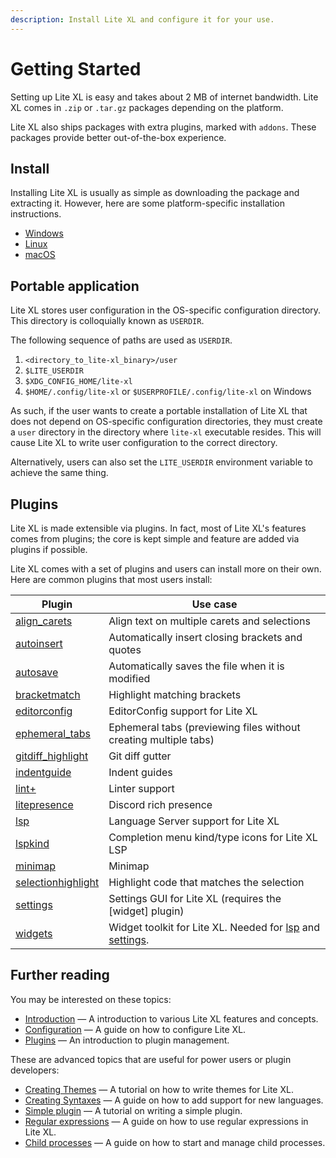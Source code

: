```yaml
---
description: Install Lite XL and configure it for your use.
---
```


# Getting Started

Setting up Lite XL is easy and takes about 2 MB of internet bandwidth.
Lite XL comes in `.zip` or `.tar.gz` packages depending on the platform.

Lite XL also ships packages with extra plugins, marked with `addons`.
These packages provide better out-of-the-box experience.

## Install

Installing Lite XL is usually as simple as downloading the package and extracting it.
However, here are some platform-specific installation instructions.

- [Windows]
- [Linux]
- [macOS]

## Portable application

Lite XL stores user configuration in the OS-specific configuration directory.
This directory is colloquially known as `USERDIR`.

The following sequence of paths are used as `USERDIR`.

1. `<directory_to_lite-xl_binary>/user`
2. `$LITE_USERDIR`
3. `$XDG_CONFIG_HOME/lite-xl`
4. `$HOME/.config/lite-xl` or `$USERPROFILE/.config/lite-xl` on Windows

As such, if the user wants to create a portable installation of Lite XL
that does not depend on OS-specific configuration directories,
they must create a `user` directory in the directory where `lite-xl` executable
resides.
This will cause Lite XL to write user configuration to the correct directory.

Alternatively, users can also set the `LITE_USERDIR` environment variable to
achieve the same thing.

## Plugins

Lite XL is made extensible via plugins.
In fact, most of Lite XL's features comes from plugins; the core is kept simple and
feature are added via plugins if possible.

Lite XL comes with a set of plugins and users can install more on their own.
Here are common plugins that most users install:


| Plugin               | Use case
| ------               | --------
| [align_carets]       | Align text on multiple carets and selections
| [autoinsert]         | Automatically insert closing brackets and quotes
| [autosave]           | Automatically saves the file when it is modified
| [bracketmatch]       | Highlight matching brackets
| [editorconfig]       | EditorConfig support for Lite XL
| [ephemeral_tabs]     | Ephemeral tabs (previewing files without creating multiple tabs)
| [gitdiff_highlight]  | Git diff gutter
| [indentguide]        | Indent guides
| [lint+]              | Linter support
| [litepresence]       | Discord rich presence
| [lsp]                | Language Server support for Lite XL
| [lspkind]            | Completion menu kind/type icons for Lite XL LSP
| [minimap]            | Minimap
| [selectionhighlight] | Highlight code that matches the selection
| [settings]           | Settings GUI for Lite XL (requires the [widget] plugin)
| [widgets]            | Widget toolkit for Lite XL. Needed for [lsp] and [settings].


## Further reading

You may be interested on these topics:

- [Introduction] — A introduction to various Lite XL features and concepts.
- [Configuration] — A guide on how to configure Lite XL.
- [Plugins] — An introduction to plugin management.

These are advanced topics that are useful for power users or plugin developers:

- [Creating Themes] — A tutorial on how to write themes for Lite XL.
- [Creating Syntaxes] — A guide on how to add support for new languages.
- [Simple plugin] — A tutorial on writing a simple plugin.
- [Regular expressions] — A guide on how to use regular expressions in Lite XL.
- [Child processes] — A guide on how to start and manage child processes.



[Windows]:              windows.md
[Linux]:                linux.md
[macOS]:                macos.md
[align_carets]:         https://github.com/lite-xl/lite-xl-plugins/blob/master/plugins/align_carets.lua?raw=1
[autoinsert]:           https://github.com/lite-xl/lite-xl-plugins/blob/master/plugins/autoinsert.lua?raw=1
[autosave]:             https://github.com/lite-xl/lite-xl-plugins/blob/master/plugins/autosave.lua?raw=1
[bracketmatch]:         https://github.com/lite-xl/lite-xl-plugins/blob/master/plugins/bracketmatch.lua?raw=1
[editorconfig]:         https://github.com/lite-xl/lite-xl-plugins/blob/master/plugins/editorconfig
[ephemeral_tabs]:       https://github.com/lite-xl/lite-xl-plugins/blob/master/plugins/ephemeral_tabs.lua?raw=1
[gitdiff_highlight]:    https://github.com/vincens2005/lite-xl-gitdiff-highlight
[indentguide]:          https://github.com/lite-xl/lite-xl-plugins/blob/master/plugins/indentguide.lua?raw=1
[lint+]:                https://github.com/liquid600pgm/lintplus
[litepresence]:         https://github.com/TorchedSammy/Litepresence
[lsp]:                  https://github.com/lite-xl/lite-xl-lsp
[lspkind]:              https://github.com/TorchedSammy/lite-xl-lspkind
[minimap]:              https://github.com/lite-xl/lite-xl-plugins/blob/master/plugins/minimap.lua?raw=1
[selectionhighlight]:   https://github.com/lite-xl/lite-xl-plugins/blob/master/plugins/selectionhighlight.lua?raw=1
[settings]:             https://github.com/lite-xl/lite-xl-plugins/blob/master/plugins/settings.lua?raw=1
[widgets]:              https://github.com/lite-xl/lite-xl-widgets
[Introduction]:         ../../user-guide/introduction
[Configuration]:        ../../user-guide/configuration
[Plugins]:              ../../user-guide/plugins
[Creating Themes]:      ../developer-guide/creating-themes
[Creating Syntaxes]:    ../developer-guide/creating-syntaxes
[Simple plugin]:        ../developer-guide/simple-plugin
[Regular expressions]:  ../developer-guide/regular-expressions
[Child processes]:      ../developer-guide/child-processes
